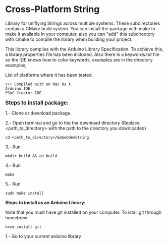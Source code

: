 # Cross-Platform String
 
Library for unifiying Strings across multiple systems. These subdirectories contain a CMake build system. You can install the package with make to make it available in your computer, also you can "add" this subdirectory with cmake to compile the library when building your project. 

This library complies with the Arduino Library Specification. To achieve this, a library.properties file has been included. Also there is a keywords.txt file so the IDE knows how to color keywords, examples are in the directory examples, 

List of platforms where it has been tested.

	c++ Compiled with on Mac Os X
	Arduino IDE
	PSoC Creator IDE

<big><b>Steps to install package:</b></big>

1.- Clone or download package.

2.- Open terminal and go to the the download directory (Replace <path_to_directory> with the path to the directory you downloaded) 

	cd <path_to_directory>/EmbeddedString

3.- Run 

	mkdir build && cd build

4.- Run 
	
	make

5.- Run 
	
	sudo make install


<b>Steps to install as an Arduino Library:</b>

Note that you must have git installed on your computer. To istall git through homebrew:

	brew install git


1.- Go to your current arduino library 